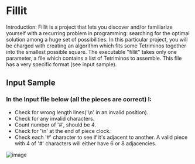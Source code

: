 # Fillit

Introduction: Fillit is a project that lets you discover and/or familiarize yourself with a recurring problem in programming: searching for the optimal solution among a huge set of possibilities. In this particular project, you will be charged with creating an algorithm which fits some Tetriminos together into the smallest possible square.
The executable "fillit" takes only one parameter, a file which contains a list of Tetriminos to assemble. This file has a very specific format (see input sample).

## Input Sample

### In the Input file below (all the pieces are correct) I:
* Check for wrong length lines('\n' in an invalid position).
* Check for any invalid characters.
* Count number of '#', should be 4.
* Check for '\n' at the end of piece clock.
* Check each '#' character to see if it's adjacent to another. A valid piece with 4 of '#' characters will either have 6 or 8     adjacencies.

![image](https://user-images.githubusercontent.com/45500862/66710870-c3784700-ed35-11e9-8db0-57094994480b.png)
